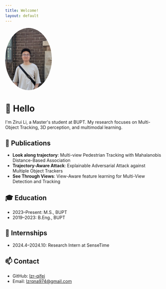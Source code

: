 ```yaml
---
title: Welcome!
layout: default
---
```



<img src="https://raw.githubusercontent.com/lzr-qifei/home.github.io/main/assets/images/avatar.jpg" alt="Me" style="width:150px; border-radius:50%;">

# 👋 Hello

I'm Zirui Li, a Master's student at BUPT. My research focuses on Multi-Object Tracking, 3D perception, and multimodal learning.



## 📄 Publications

- **Look along trajectory**: Multi-view Pedestrian Tracking with Mahalanobis Distance-Based Association  
- **Trajectory-Aware Attack**: Explainable Adversarial Attack against Multiple Object Trackers  
- **See Through Views**: View-Aware feature learning for Multi-View Detection and Tracking

## 🎓 Education

- 2023–Present: M.S., BUPT  
- 2019–2023: B.Eng., BUPT

## 🏢 Internships

- 2024.4–2024.10: Research Intern at SenseTime

## 📫 Contact

- GitHub: [lzr-qifei](https://github.com/lzr-qifei)  
- Email: lzrqna974@gmail.com
